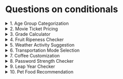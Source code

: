 # Questions on conditionals
<details>
<summary>1. Age Group Categorization
</summary>

</details>

<details>
<summary>2. Movie Ticket Pricing
</summary>

</details>

<details>
<summary>3. Grade Calculator

</summary>

</details>
<details>
<summary>4. Fruit Ripeness Checker

</summary>

</details>
<details>
<summary>5. Weather Activity Suggestion 

</summary>

</details>
<details>
<summary>6. Transportation Mode Selection

</summary>

</details>
<details>
<summary>7. Coffee Customization

</summary>

</details>
<details>
<summary>8. Password Strength Checker

</summary>

</details>
<details>
<summary>9. Leap Year Checker

</summary>

</details>
<details>
<summary>10. Pet Food Recommendation
</summary>

</details>
